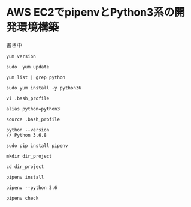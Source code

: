 # AWS EC2でpipenvとPython3系の開発環境構築

書き中

```
yum version

sudo  yum update

yum list | grep python

sudo yum install -y python36

vi .bash_profile

alias python=python3

source .bash_profile

python --version
// Python 3.6.8

sudo pip install pipenv
```

```
mkdir dir_project

cd dir_project

pipenv install

pipenv --python 3.6

pipenv check


```


```
```


